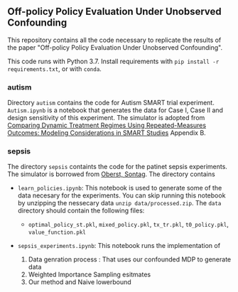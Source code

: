## Off-policy Policy Evaluation Under Unobserved Confounding
This repository contains all the code necessary to replicate the results of the paper "Off-policy Policy Evaluation Under Unobserved Confounding". 

This code runs with Python 3.7. Install requirements with `pip install -r requirements.txt`, or with `conda`. 

### autism
Directory `autism` contains the code for Autism SMART trial experiment. `Autism.ipynb` is a notebook that generates the data for Case I, Case II and design sensitivity of this experiment. The simulator is adopted from [Comparing Dynamic Treatment Regimes Using Repeated-Measures Outcomes: Modeling Considerations in SMART Studies](https://www.ncbi.nlm.nih.gov/pmc/articles/PMC4876020/) Appendix B.

### sepsis
The directory `sepsis` containts the code for the patinet sepsis experiments. The simulator is borrowed from [Oberst, Sontag](https://github.com/clinicalml/gumbel-max-scm). The directory contains
- `learn_policies.ipynb`: This notebook is used to generate some of the data necesary for the experiments. You can skip running this notebook by unzipping the nessecary data `unzip data/processed.zip`. The `data` directory should contain the following files:
    - `optimal_policy_st.pkl`, `mixed_policy.pkl`, `tx_tr.pkl`, `t0_policy.pkl`, `value_function.pkl`
- `sepsis_experiments.ipynb`: This notebook runs the implementation of

    1. Data genration process : That uses our confounded MDP to generate data
    2. Weighted Importance Sampling esitmates
    3. Our method and Naive lowerbound
